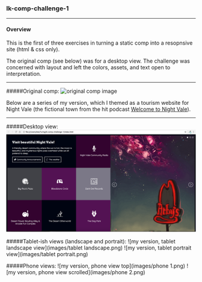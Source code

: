 ### lk-comp-challenge-1

-----

#### Overview
This is the first of three exercises in turning a static comp into a resopnsive site (html & css only).

The original comp (see below) was for a desktop view. The challenge was concerned with layout and left the colors, assets, and text open to interpretation.

-------

#####Original comp:
![original comp image](http://frontend.turing.io/assets/images/static-comp-challenge-1.jpg)

Below are a series of my version, which I themed as a tourism website for Night Vale (the fictional town from the hit podcast [Welcome to Night Vale](http://www.welcometonightvale.com/)).

------------

#####Desktop view:
![my version, desktop view](images/desktop.png)

#####Tablet-ish views (landscape and portrait):
![my version, tablet landscape view](images/tablet landscape.png)
![my version, tablet portrait view](images/tablet portrait.png)

#####Phone views:
![my version, phone view top](images/phone 1.png)
![my version, phone view scrolled](images/phone 2.png)
